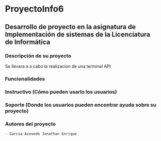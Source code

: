 # ProyectoInfo6

## Desarrollo de proyecto en la asignatura de Implementación de sistemas de la Licenciatura de Informática 

### Descripción de su proyecto 
Se llevara a a cabo la realizacion de una terminal API

### Funcionalidades

### Instructivo (Cómo pueden usarlo los usuarios)

### Soporte (Donde los usuarios pueden encontrar ayuda sobre su proyecto)

### Autores del proyecto
    - Garcia Acevedo Jonathan Enrique
